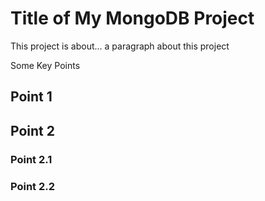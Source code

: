 # Title of My MongoDB Project
This project is about... a paragraph about this project

Some Key Points
## Point 1
## Point 2
### Point 2.1
### Point 2.2